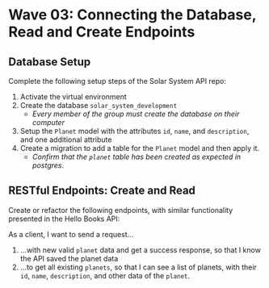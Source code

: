 # Wave 03: Connecting the Database, Read and Create Endpoints

## Database Setup

Complete the following setup steps of the Solar System API repo:
1. Activate the virtual environment
2. Create the database `solar_system_development`
    * *Every member of the group must create the database on their computer*
3. Setup the `Planet` model with the attributes `id`, `name`, and `description`, and one additional attribute
4. Create a migration to add a table for the `Planet` model and then apply it. 
    * *Confirm that the `planet` table has been created as expected in postgres*.

## RESTful Endpoints: Create and Read

Create or refactor the following endpoints, with similar functionality presented in the Hello Books API:

As a client, I want to send a request...

1. ...with new valid `planet` data and get a success response, so that I know the API saved the planet data
1. ...to get all existing `planets`, so that I can see a list of planets, with their `id`, `name`, `description`, and other data of the `planet`.
